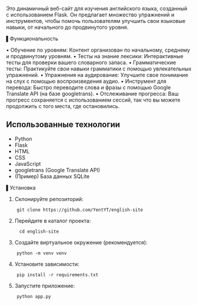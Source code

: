 Это динамичный веб-сайт для изучения английского языка, созданный с использованием Flask.  Он предлагает множество упражнений и инструментов, чтобы помочь пользователям улучшить свои языковые навыки, от начального до продвинутого уровня.

▌Функциональность

•   Обучение по уровням: Контент организован по начальному, среднему и продвинутому уровням.
•   Тесты на знание лексики: Интерактивные тесты для проверки вашего словарного запаса.
•   Грамматические тесты: Практикуйте свои навыки грамматики с помощью увлекательных упражнений.
•   Упражнения на аудирование: Улучшите свое понимание на слух с помощью воспроизведения аудио.
•   Инструмент для перевода: Быстро переводите слова и фразы с помощью Google Translate API (на базе googletrans).
•   Отслеживание прогресса: Ваш прогресс сохраняется с использованием сессий, так что вы можете продолжить с того места, где остановились.

## Использованные технологии

* Python
* Flask
* HTML
* CSS
* JavaScript
* googletrans (Google Translate API)
* (Пример) База данных SQLite



▌Установка

1.  Склонируйте репозиторий:
```
    git clone https://github.com/YentYT/english-site   
```
2.  Перейдите в каталог проекта:
```
     cd english-site
```  
3.  Создайте виртуальное окружение (рекомендуется):
```  
    python -m venv venv
```
4.  Установите зависимости:
```
    pip install -r requirements.txt
```
5.  Запустите приложение:
```
    python app.py
```  

